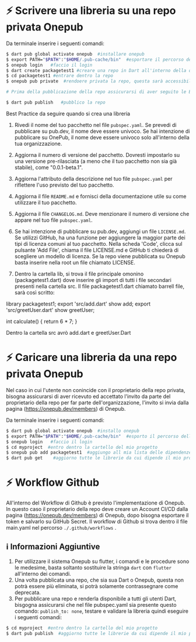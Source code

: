 # ⚡️ Scrivere una libreria su una repo privata Onepub


Da terminale inserire i seguenti comandi:

```bash
$ dart pub global activate onepub  #installare onepub
$ export PATH="$PATH":"$HOME/.pub-cache/bin"  #esportare il percorso della directory dove è installato 
$ onepub login   #faccio il login
$ dart create packagetest1 #creare una repo in Dart all'interno della quale scrivero le mie librerie
$ cd packagetest1 #entrare dentro la repo 
$ onepub pub private  #rendoere privata la repo, questa sarà accessibile dal propietario e dagli altri account che fanno parte dell'organizzazione, aggiunge il comando 'publish_to: `https://onepub.dev/api/myPrivateRepo/` al file pubspec.yaml

# Prima della pubblicazione della repo assicurarsi di aver seguito le Best Practice

$ dart pub publish   #pubblico la repo
```

Best Practice da seguire quando si crea una libreria 


1. Rivedi il nome del tuo pacchetto nel file `pubspec.yaml`. Se prevedi di pubblicare su pub.dev, il nome deve essere univoco. Se hai intenzione di pubblicare su OnePub, il nome deve essere univoco solo all'interno della tua organizzazione.

2. Aggiorna il numero di versione del pacchetto. Dovresti impostarlo su una versione pre-rilasciata (a meno che il tuo pacchetto non sia già stabile), come "0.0.1-beta.1".

3. Aggiorna l'attributo della descrizione nel tuo file `pubspec.yaml` per riflettere l'uso previsto del tuo pacchetto.

4. Aggiorna il file `README.md` e fornisci della documentazione utile su come utilizzare il tuo pacchetto.

5. Aggiorna il file `CHANGELOG.md`. Deve menzionare il numero di versione che appare nel tuo file `pubspec.yaml`.

6. Se hai intenzione di pubblicare su pub.dev, aggiungi un file `LICENSE.md`. Se utilizzi GitHub, ha una funzione per aggiungere la maggior parte dei tipi di licenza comuni al tuo pacchetto. Nella scheda 'Code', clicca sul pulsante 'Add File', chiama il file LICENSE.md e GitHub ti chiederà di scegliere un modello di licenza. 
Se la repo viene pubblicata su Onepub basta inserire nella root un file chiamato LICENSE.

7. Dentro la cartella lib, si trova il file principale omonino (packagetest1.dart) dove inserire gli import di tutti i file secondari presenti nella cartella src.
Il file packagetest1.dart chiamato barrell file, sarà così scritto:

library packagetest1;
export 'src/add.dart' show add;
export 'src/greetUser.dart' show greetUser;

int calculate() {
  return 6 * 7;
}

Dentro la cartella src avrò add.dart e greetUser.Dart


# ⚡️ Caricare una libreria da una repo privata Onepub

Nel caso in cui l'utente non conincide con il proprietario della repo privata, bisogna assicurarsi di aver ricevuto ed accettato l'invito da parte del proprietario della repo per far parte dell'organizzazione, l'invito si invia dalla pagina (https://onepub.dev/members) di Onepub.

Da terminale inserire i seguenti comandi:

```bash
$ dart pub global activate onepub  #installo onepub
$ export PATH="$PATH":"$HOME/.pub-cache/bin"  #esporto il percorso della directory dove è installato 
$ onepub login   #faccio il login
$ cd myproject  #entro dentro la cartello del mio progetto
$ onepub pub add packagetest1  #aggiungo all mia lista delle dipendenze del mi progetto la repo packagetest1
$ dart pub get    #aggiorno tutte le librerie da cui dipende il mio progetto
```


# ⚡️ Workflow Github

All'interno del Workflow di Github è previsto l'implementazione di Onepub. In questo caso il proprietario della repo deve creare un Account CI/CD dalla pagina (https://onepub.dev/members) di Onepub, dopo bisogna esportare il token e salvarlo su GitHub Secret. Il workflow di Github si trova dentro il file main.yaml nel percorso `./.github/workflows` .


## ℹ️  Informazioni Aggiuntive

1. Per utilizzare il sistema Onepub su flutter, i comandi e le procedure sono le medesime, basta soltanto sostituire la stringa `dart` con `flutter` all'interno dei comandi.
2. Una volta pubblicata una repo, che sia sua Dart o Onepub, questa non potrà essere più eliminata, si potrà solamente contrassegnare come deprecata.
3. Per pubblicare una repo e renderla disponibile a tutti gli utenti Dart, bisgogna assicurarsi che nel file pubspec.yaml sia presente questo comando: `publish_to: none`, testare e validare la libreria quindi eseguire i seguenti comandi: 

```bash
$ cd myproject  #entro dentro la cartello del mio progetto
$ dart pub publish  #aggiorno tutte le librerie da cui dipende il mio progetto
```
